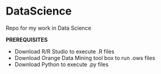 # DataScience
Repo for my work in Data Science

**PREREQUISITES**
- Download R/R Studio to execute .R files
- Download Orange Data Mining tool box to run .ows files
- Download Python to execute .py files
